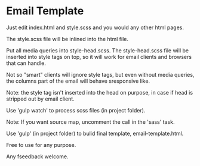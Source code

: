 # Email Template

Just edit index.html and style.scss and you would any other html pages. 

The style.scss file will be inlined into the html file. 

Put all media queries into style-head.scss. The style-head.scss file will be inserted into style 
tags on top, so it will work for email clients and browsers that can handle. 

Not so "smart" clients will ignore style tags, but even without media queries, the columns part 
of the email will behave sresponsive like. 

Note: the style tag isn't inserted into the head on purpose, in case if head is stripped out by email client. 

Use 'gulp watch' to process scss files (in project folder).

Note: If you want source map, uncomment the call in the 'sass' task. 

Use 'gulp' (in project folder) to bulid final template, email-template.html.

Free to use for any purpose. 

Any fseedback welcome.
